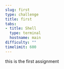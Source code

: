 ```yaml
---
slug: first
type: challenge
title: first
tabs:
- title: Shell
  type: terminal
  hostname: main
difficulty: ""
timelimit: 600
---
```

this is the first assignment